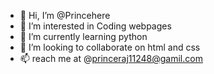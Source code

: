 - 👋 Hi, I’m @Princehere
- 👀 I’m interested in Coding webpages 
- 🌱 I’m currently learning python
- 💞️ I’m looking to collaborate on html and css
- 📫 reach me at @princeraj11248@gamil.com

<!---
Princehere/Princehere is a ✨ special ✨ repository because its `README.md` (this file) appears on your GitHub profile.
You can click the Preview link to take a look at your changes.
--->
